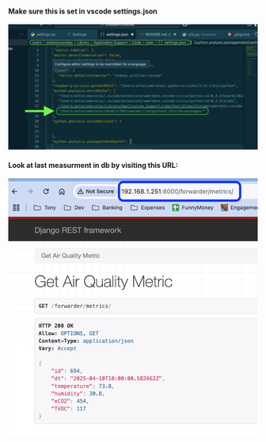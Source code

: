 #### Make sure this is set in vscode settings.json

![settings.json](/images/01.png)

#### Look at last measurment in db by visiting this URL:

![Latest measurement](/images/02.png)
